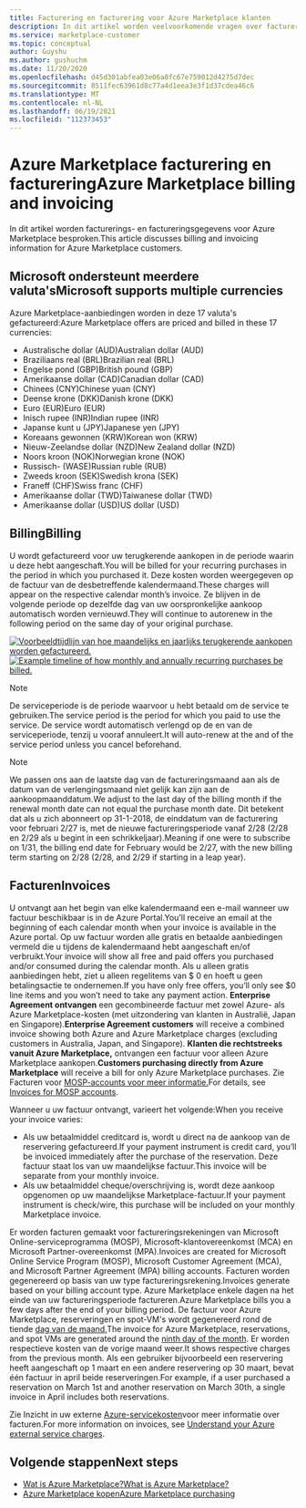 ```yaml
---
title: Facturering en facturering voor Azure Marketplace klanten
description: In dit artikel worden veelvoorkomende vragen over facturering en facturering voor Azure Marketplace beschreven.
ms.service: marketplace-customer
ms.topic: conceptual
author: Guyshu
ms.author: gushuchm
ms.date: 11/20/2020
ms.openlocfilehash: d45d301abfea03e06a8fc67e759012d4275d7dec
ms.sourcegitcommit: 8511fec63961d8c77a4d1eea3e3f1d37cdea46c6
ms.translationtype: MT
ms.contentlocale: nl-NL
ms.lasthandoff: 06/19/2021
ms.locfileid: "112373453"
---
```

# <a name="azure-marketplace-billing-and-invoicing"></a><span data-ttu-id="e4b8f-103">Azure Marketplace facturering en facturering</span><span class="sxs-lookup"><span data-stu-id="e4b8f-103">Azure Marketplace billing and invoicing</span></span>

<span data-ttu-id="e4b8f-104">In dit artikel worden facturerings- en factureringsgegevens voor Azure Marketplace besproken.</span><span class="sxs-lookup"><span data-stu-id="e4b8f-104">This article discusses billing and invoicing information for Azure Marketplace customers.</span></span>

## <a name="microsoft-supports-multiple-currencies"></a><span data-ttu-id="e4b8f-105">Microsoft ondersteunt meerdere valuta's</span><span class="sxs-lookup"><span data-stu-id="e4b8f-105">Microsoft supports multiple currencies</span></span>

<span data-ttu-id="e4b8f-106">Azure Marketplace-aanbiedingen worden in deze 17 valuta's gefactureerd:</span><span class="sxs-lookup"><span data-stu-id="e4b8f-106">Azure Marketplace offers are priced and billed in these 17 currencies:</span></span>

- <span data-ttu-id="e4b8f-107">Australische dollar (AUD)</span><span class="sxs-lookup"><span data-stu-id="e4b8f-107">Australian dollar (AUD)</span></span>
- <span data-ttu-id="e4b8f-108">Braziliaans real (BRL)</span><span class="sxs-lookup"><span data-stu-id="e4b8f-108">Brazilian real (BRL)</span></span>
- <span data-ttu-id="e4b8f-109">Engelse pond (GBP)</span><span class="sxs-lookup"><span data-stu-id="e4b8f-109">British pound (GBP)</span></span>
- <span data-ttu-id="e4b8f-110">Amerikaanse dollar (CAD)</span><span class="sxs-lookup"><span data-stu-id="e4b8f-110">Canadian dollar (CAD)</span></span>
- <span data-ttu-id="e4b8f-111">Chinees (CNY)</span><span class="sxs-lookup"><span data-stu-id="e4b8f-111">Chinese yuan (CNY)</span></span>
- <span data-ttu-id="e4b8f-112">Deense krone (DKK)</span><span class="sxs-lookup"><span data-stu-id="e4b8f-112">Danish krone (DKK)</span></span>
- <span data-ttu-id="e4b8f-113">Euro (EUR)</span><span class="sxs-lookup"><span data-stu-id="e4b8f-113">Euro (EUR)</span></span>
- <span data-ttu-id="e4b8f-114">Inisch rupee (INR)</span><span class="sxs-lookup"><span data-stu-id="e4b8f-114">Indian rupee (INR)</span></span>
- <span data-ttu-id="e4b8f-115">Japanse kunt u (JPY)</span><span class="sxs-lookup"><span data-stu-id="e4b8f-115">Japanese yen (JPY)</span></span>
- <span data-ttu-id="e4b8f-116">Koreaans gewonnen (KRW)</span><span class="sxs-lookup"><span data-stu-id="e4b8f-116">Korean won (KRW)</span></span>
- <span data-ttu-id="e4b8f-117">Nieuw-Zeelandse dollar (NZD)</span><span class="sxs-lookup"><span data-stu-id="e4b8f-117">New Zealand dollar (NZD)</span></span>
- <span data-ttu-id="e4b8f-118">Noors kroon (NOK)</span><span class="sxs-lookup"><span data-stu-id="e4b8f-118">Norwegian krone (NOK)</span></span>
- <span data-ttu-id="e4b8f-119">Russisch- (WASE)</span><span class="sxs-lookup"><span data-stu-id="e4b8f-119">Russian ruble (RUB)</span></span>
- <span data-ttu-id="e4b8f-120">Zweeds kroon (SEK)</span><span class="sxs-lookup"><span data-stu-id="e4b8f-120">Swedish krona (SEK)</span></span>
- <span data-ttu-id="e4b8f-121">Franeff (CHF)</span><span class="sxs-lookup"><span data-stu-id="e4b8f-121">Swiss franc (CHF)</span></span>
- <span data-ttu-id="e4b8f-122">Amerikaanse dollar (TWD)</span><span class="sxs-lookup"><span data-stu-id="e4b8f-122">Taiwanese dollar (TWD)</span></span>
- <span data-ttu-id="e4b8f-123">Amerikaanse dollar (USD)</span><span class="sxs-lookup"><span data-stu-id="e4b8f-123">US dollar (USD)</span></span>

## <a name="billing"></a><span data-ttu-id="e4b8f-124">Billing</span><span class="sxs-lookup"><span data-stu-id="e4b8f-124">Billing</span></span>

<span data-ttu-id="e4b8f-125">U wordt gefactureerd voor uw terugkerende aankopen in de periode waarin u deze hebt aangeschaft.</span><span class="sxs-lookup"><span data-stu-id="e4b8f-125">You will be billed for your recurring purchases in the period in which you purchased it.</span></span> <span data-ttu-id="e4b8f-126">Deze kosten worden weergegeven op de factuur van de desbetreffende kalendermaand.</span><span class="sxs-lookup"><span data-stu-id="e4b8f-126">These charges will appear on the respective calendar month’s invoice.</span></span> <span data-ttu-id="e4b8f-127">Ze blijven in de volgende periode op dezelfde dag van uw oorspronkelijke aankoop automatisch worden vernieuwd.</span><span class="sxs-lookup"><span data-stu-id="e4b8f-127">They will continue to autorenew in the following period on the same day of your original purchase.</span></span>

<span data-ttu-id="e4b8f-128">[![Voorbeeldtijdlijn van hoe maandelijks en jaarlijks terugkerende aankopen worden gefactureerd.](media/billing/billing-charges-recurring.png)](media/billing/billing-charges-recurring.png#lightbox)</span><span class="sxs-lookup"><span data-stu-id="e4b8f-128">[![Example timeline of how monthly and annually recurring purchases be billed.](media/billing/billing-charges-recurring.png)](media/billing/billing-charges-recurring.png#lightbox)</span></span>

>[!NOTE]
> <span data-ttu-id="e4b8f-129">De serviceperiode is de periode waarvoor u hebt betaald om de service te gebruiken.</span><span class="sxs-lookup"><span data-stu-id="e4b8f-129">The service period is the period for which you paid to use the service.</span></span> <span data-ttu-id="e4b8f-130">De service wordt automatisch verlengd op de en van de serviceperiode, tenzij u vooraf annuleert.</span><span class="sxs-lookup"><span data-stu-id="e4b8f-130">It will auto-renew at the and of the service period unless you cancel beforehand.</span></span>

> [!NOTE]
> <span data-ttu-id="e4b8f-131">We passen ons aan de laatste dag van de factureringsmaand aan als de datum van de verlengingsmaand niet gelijk kan zijn aan de aankoopmaanddatum.</span><span class="sxs-lookup"><span data-stu-id="e4b8f-131">We adjust to the last day of the billing month if the renewal month date can not equal the purchase month date.</span></span> <span data-ttu-id="e4b8f-132">Dit betekent dat als u zich abonneert op 31-1-2018, de einddatum van de facturering voor februari 2/27 is, met de nieuwe factureringsperiode vanaf 2/28 (2/28 en 2/29 als u begint in een schrikkeljaar).</span><span class="sxs-lookup"><span data-stu-id="e4b8f-132">Meaning if one were to subscribe on 1/31, the billing end date for February would be 2/27, with the new billing term starting on 2/28 (2/28, and 2/29 if starting in a leap year).</span></span>

## <a name="invoices"></a><span data-ttu-id="e4b8f-133">Facturen</span><span class="sxs-lookup"><span data-stu-id="e4b8f-133">Invoices</span></span>

<span data-ttu-id="e4b8f-134">U ontvangt aan het begin van elke kalendermaand een e-mail wanneer uw factuur beschikbaar is in de Azure Portal.</span><span class="sxs-lookup"><span data-stu-id="e4b8f-134">You’ll receive an email at the beginning of each calendar month when your invoice is available in the Azure portal.</span></span> <span data-ttu-id="e4b8f-135">Op uw factuur worden alle gratis en betaalde aanbiedingen vermeld die u tijdens de kalendermaand hebt aangeschaft en/of verbruikt.</span><span class="sxs-lookup"><span data-stu-id="e4b8f-135">Your invoice will show all free and paid offers you purchased and/or consumed during the calendar month.</span></span> <span data-ttu-id="e4b8f-136">Als u alleen gratis aanbiedingen hebt, ziet u alleen regelitems van $ 0 en hoeft u geen betalingsactie te ondernemen.</span><span class="sxs-lookup"><span data-stu-id="e4b8f-136">If you have only free offers, you’ll only see $0 line items and you won’t need to take any payment action.</span></span> <span data-ttu-id="e4b8f-137">**Enterprise Agreement ontvangen** een gecombineerde factuur met zowel Azure- als Azure Marketplace-kosten (met uitzondering van klanten in Australië, Japan en Singapore).</span><span class="sxs-lookup"><span data-stu-id="e4b8f-137">**Enterprise Agreement customers** will receive a combined invoice showing both Azure and Azure Marketplace charges (excluding customers in Australia, Japan, and Singapore).</span></span> <span data-ttu-id="e4b8f-138">**Klanten die rechtstreeks vanuit Azure Marketplace,** ontvangen een factuur voor alleen Azure Marketplace aankopen.</span><span class="sxs-lookup"><span data-stu-id="e4b8f-138">**Customers purchasing directly from Azure Marketplace** will receive a bill for only Azure Marketplace purchases.</span></span> <span data-ttu-id="e4b8f-139">Zie Facturen voor [MOSP-accounts voor meer informatie.](/azure/cost-management-billing/understand/download-azure-invoice#invoices-for-mosp-billing-accounts)</span><span class="sxs-lookup"><span data-stu-id="e4b8f-139">For details, see [Invoices for MOSP accounts](/azure/cost-management-billing/understand/download-azure-invoice#invoices-for-mosp-billing-accounts).</span></span>

<span data-ttu-id="e4b8f-140">Wanneer u uw factuur ontvangt, varieert het volgende:</span><span class="sxs-lookup"><span data-stu-id="e4b8f-140">When you receive your invoice varies:</span></span>

- <span data-ttu-id="e4b8f-141">Als uw betaalmiddel creditcard is, wordt u direct na de aankoop van de reservering gefactureerd.</span><span class="sxs-lookup"><span data-stu-id="e4b8f-141">If your payment instrument is credit card, you’ll be invoiced immediately after the purchase of the reservation.</span></span> <span data-ttu-id="e4b8f-142">Deze factuur staat los van uw maandelijkse factuur.</span><span class="sxs-lookup"><span data-stu-id="e4b8f-142">This invoice will be separate from your monthly invoice.</span></span>
- <span data-ttu-id="e4b8f-143">Als uw betaalmiddel cheque/overschrijving is, wordt deze aankoop opgenomen op uw maandelijkse Marketplace-factuur.</span><span class="sxs-lookup"><span data-stu-id="e4b8f-143">If your payment instrument is check/wire, this purchase will be included on your monthly Marketplace invoice.</span></span>

<span data-ttu-id="e4b8f-144">Er worden facturen gemaakt voor factureringsrekeningen van Microsoft Online-serviceprogramma (MOSP), Microsoft-klantovereenkomst (MCA) en Microsoft Partner-overeenkomst (MPA).</span><span class="sxs-lookup"><span data-stu-id="e4b8f-144">Invoices are created for Microsoft Online Service Program (MOSP), Microsoft Customer Agreement (MCA), and Microsoft Partner Agreement (MPA) billing accounts.</span></span> <span data-ttu-id="e4b8f-145">Facturen worden gegenereerd op basis van uw type factureringsrekening.</span><span class="sxs-lookup"><span data-stu-id="e4b8f-145">Invoices generate based on your billing account type.</span></span> <span data-ttu-id="e4b8f-146">Azure Marketplace enkele dagen na het einde van uw factureringsperiode factureren.</span><span class="sxs-lookup"><span data-stu-id="e4b8f-146">Azure Marketplace bills you a few days after the end of your billing period.</span></span> <span data-ttu-id="e4b8f-147">De factuur voor Azure Marketplace, reserveringen en spot-VM's wordt gegenereerd rond de tiende [dag van de maand.](/azure/cost-management-billing/understand/download-azure-invoice#invoices-for-mosp-billing-accounts)</span><span class="sxs-lookup"><span data-stu-id="e4b8f-147">The invoice for Azure Marketplace, reservations, and spot VMs are generated around the [ninth day of the month](/azure/cost-management-billing/understand/download-azure-invoice#invoices-for-mosp-billing-accounts).</span></span> <span data-ttu-id="e4b8f-148">Er worden respectieve kosten van de vorige maand weer.</span><span class="sxs-lookup"><span data-stu-id="e4b8f-148">It shows respective charges from the previous month.</span></span> <span data-ttu-id="e4b8f-149">Als een gebruiker bijvoorbeeld een reservering heeft aangeschaft op 1 maart en een andere reservering op 30 maart, bevat één factuur in april beide reserveringen.</span><span class="sxs-lookup"><span data-stu-id="e4b8f-149">For example, if a user purchased a reservation on March 1st and another reservation on March 30th, a single invoice in April includes both reservations.</span></span>

<span data-ttu-id="e4b8f-150">Zie Inzicht in uw externe [Azure-servicekosten](/azure/cost-management-billing/understand/understand-azure-marketplace-charges)voor meer informatie over facturen.</span><span class="sxs-lookup"><span data-stu-id="e4b8f-150">For more information on invoices, see [Understand your Azure external service charges](/azure/cost-management-billing/understand/understand-azure-marketplace-charges).</span></span>

## <a name="next-steps"></a><span data-ttu-id="e4b8f-151">Volgende stappen</span><span class="sxs-lookup"><span data-stu-id="e4b8f-151">Next steps</span></span>

- [<span data-ttu-id="e4b8f-152">Wat is Azure Marketplace?</span><span class="sxs-lookup"><span data-stu-id="e4b8f-152">What is Azure Marketplace?</span></span>](azure-marketplace-overview.md)
- [<span data-ttu-id="e4b8f-153">Azure Marketplace kopen</span><span class="sxs-lookup"><span data-stu-id="e4b8f-153">Azure Marketplace purchasing</span></span>](azure-purchasing-invoicing.md)

